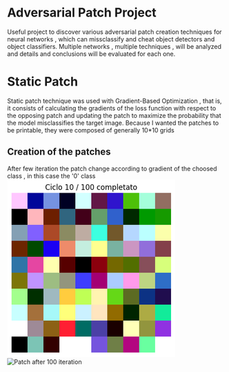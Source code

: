 ﻿# Adversarial Patch Project 

Useful project to discover various adversarial patch creation techniques for neural networks , which can missclassify and cheat object detectors and object classifiers. Multiple networks , multiple techniques , will be analyzed and details and conclusions will be evaluated for each one.


# Static Patch

Static patch technique was used with Gradient-Based Optimization , that is, it consists of calculating the gradients of the loss function with respect to the opposing patch and updating the patch to maximize the probability that the model misclassifies the target image. 
Because I wanted the patches to be printable, they were composed of generally 10*10 grids

## Creation of the patches
After few iteration the patch change according to gradient of the choosed class , in this case the '0' class
![Patch after 10 iteration](img/1cicle.png)
![Patch after 100 iteration](img/2cicle.png)



